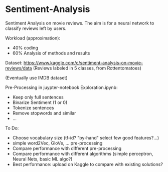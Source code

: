# Sentiment-Analysis
Sentiment Analysis on movie reviews. The aim is for a neural network to classify reviews left by users.

Workload (approximation):
  - 40% coding
  - 60% Analysis of methods and results
  
Dataset: https://www.kaggle.com/c/sentiment-analysis-on-movie-reviews/data (Reviews labeled in 5 classes, from Rottentomatoes)

(Eventually use IMDB dataset)

Pre-Processing in juypter-notebook Exploration.ipynb:
  - Keep only full sentences
  - Binarize Sentiment (1 or 0)
  - Tokenize sentences
  - Remove stopwords and similar
  - ...

To Do:
  - Choose vocabulary size (tf-id? "by-hand" select few good features?...)
  - simple word2Vec, GloVe, ...  pre-processing
  - Compare performance with different pre-processing
  - Compare performance with different algorithms (simple perceptron, Neural Nets, basic ML algo?)
  - Best performance: upload on Kaggle to compare with existing solutions?


  
